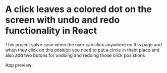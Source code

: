 # A click leaves a colored dot on the screen with undo and redo functionality in React

This project solve case when the user can click anywhere on this page and when they click on this position you need to put a circle in thaht place and also add two butons for undoing and redoing those click posistions

App preview: